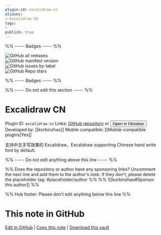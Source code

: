 ```yaml
---
plugin-id: excalidraw-cn
aliases:
- Excalidraw CN
tags: 
- 
publish: true
---
```


%% ----- Badges ----- %%

![GitHub all releases](https://img.shields.io/github/downloads/korbinzhao/obsidian-excalidraw-cn-plugin/total?color=573E7A&logo=github&style=for-the-badge)   
![GitHub manifest version](https://img.shields.io/github/manifest-json/v/korbinzhao/obsidian-excalidraw-cn-plugin?color=573E7A&logo=github&style=for-the-badge)   
![GitHub issues by-label](https://img.shields.io/github/issues/korbinzhao/obsidian-excalidraw-cn-plugin/help%20wanted?color=573E7A&logo=github&style=for-the-badge)   
![GitHub Repo stars](https://img.shields.io/github/stars/korbinzhao/obsidian-excalidraw-cn-plugin?color=573E7A&logo=github&style=for-the-badge)

%% ----- Badges ----- %%

%% ----- Do not edit this section ----- %%

# Excalidraw CN

Plugin ID: `excalidraw-cn`
Links: [GitHub repository](https://github.com/korbinzhao/obsidian-excalidraw-cn-plugin) or [<button id=HH>Open in Obsidian</button>](obsidian://show-plugin?id=excalidraw-cn)
Developed by: [[korbinzhao]]
Mobile compatible: [[Mobile-compatible plugins|Yes]]

支持中文手写效果的 Excalidraw。Excalidraw supporting Chinese hand write font by default.

%% ----- Do not edit anything above this line ----- %% 

%% Does the repository or author have any sponsoring links? Uncomment the next line and add them to the author's note. If they don't, please delete the placeholder tag: #placeholder/author %%
%% ![[korbinzhao#Sponsor this author]] %%

%% Hub footer: Please don't edit anything below this line %%

# This note in GitHub

<span class="git-footer">[Edit In GitHub](https://github.dev/obsidian-community/obsidian-hub/blob/main/02%20-%20Community%20Expansions/02.05%20All%20Community%20Expansions/Plugins/excalidraw-cn.md "git-hub-edit-note") | [Copy this note](https://raw.githubusercontent.com/obsidian-community/obsidian-hub/main/02%20-%20Community%20Expansions/02.05%20All%20Community%20Expansions/Plugins/excalidraw-cn.md "git-hub-copy-note") | [Download this vault](https://github.com/obsidian-community/obsidian-hub/archive/refs/heads/main.zip "git-hub-download-vault") </span>
